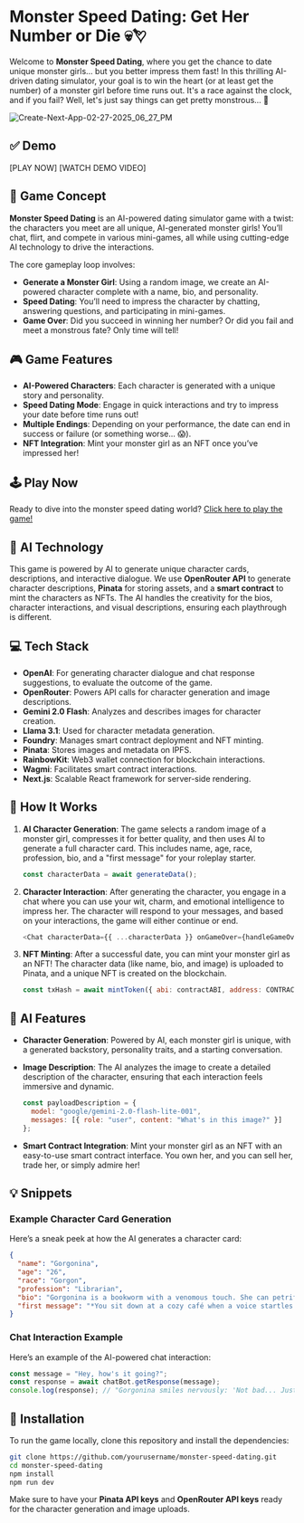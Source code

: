 # Monster Speed Dating: Get Her Number or Die 💀💘

Welcome to **Monster Speed Dating**, where you get the chance to date unique monster girls... but you better impress them fast! In this thrilling AI-driven dating simulator, your goal is to win the heart (or at least get the number) of a monster girl before time runs out. It's a race against the clock, and if you fail? Well, let's just say things can get pretty monstrous... 👹

![Create-Next-App-02-27-2025_06_27_PM](https://github.com/user-attachments/assets/7420f7a3-f29b-4cd8-a4ac-54537f67925c)

## ✅ Demo
[PLAY NOW]
[WATCH DEMO VIDEO]

## 🚀 Game Concept

**Monster Speed Dating** is an AI-powered dating simulator game with a twist: the characters you meet are all unique, AI-generated monster girls! You’ll chat, flirt, and compete in various mini-games, all while using cutting-edge AI technology to drive the interactions.

The core gameplay loop involves:

- **Generate a Monster Girl**: Using a random image, we create an AI-powered character complete with a name, bio, and personality.
- **Speed Dating**: You’ll need to impress the character by chatting, answering questions, and participating in mini-games.
- **Game Over**: Did you succeed in winning her number? Or did you fail and meet a monstrous fate? Only time will tell!

## 🎮 Game Features

- **AI-Powered Characters**: Each character is generated with a unique story and personality.
- **Speed Dating Mode**: Engage in quick interactions and try to impress your date before time runs out!
- **Multiple Endings**: Depending on your performance, the date can end in success or failure (or something worse... 😱).
- **NFT Integration**: Mint your monster girl as an NFT once you’ve impressed her!

## 🕹️ Play Now

Ready to dive into the monster speed dating world? [Click here to play the game!](#)

## 🧠 AI Technology

This game is powered by AI to generate unique character cards, descriptions, and interactive dialogue. We use **OpenRouter API** to generate character descriptions, **Pinata** for storing assets, and a **smart contract** to mint the characters as NFTs. The AI handles the creativity for the bios, character interactions, and visual descriptions, ensuring each playthrough is different.

## 💻 Tech Stack

- **OpenAI**: For generating character dialogue and chat response suggestions, to evaluate the outcome of the game.
- **OpenRouter**: Powers API calls for character generation and image descriptions.
- **Gemini 2.0 Flash**: Analyzes and describes images for character creation.
- **Llama 3.1**: Used for character metadata generation.
- **Foundry**: Manages smart contract deployment and NFT minting.
- **Pinata**: Stores images and metadata on IPFS.
- **RainbowKit**: Web3 wallet connection for blockchain interactions.
- **Wagmi**: Facilitates smart contract interactions.
- **Next.js**: Scalable React framework for server-side rendering.

## 🔧 How It Works

1. **AI Character Generation**:
   The game selects a random image of a monster girl, compresses it for better quality, and then uses AI to generate a full character card. This includes name, age, race, profession, bio, and a "first message" for your roleplay starter.

   ```js
   const characterData = await generateData();
   ```

2. **Character Interaction**:
   After generating the character, you engage in a chat where you can use your wit, charm, and emotional intelligence to impress her. The character will respond to your messages, and based on your interactions, the game will either continue or end.

   ```js
   <Chat characterData={{ ...characterData }} onGameOver={handleGameOver} />
   ```

3. **NFT Minting**:
   After a successful date, you can mint your monster girl as an NFT! The character data (like name, bio, and image) is uploaded to Pinata, and a unique NFT is created on the blockchain.

   ```js
   const txHash = await mintToken({ abi: contractABI, address: CONTRACT_ADDRESS, functionName: "createToken", args: [metadataUrl] });
   ```

## 🤖 AI Features

- **Character Generation**: Powered by AI, each monster girl is unique, with a generated backstory, personality traits, and a starting conversation.
- **Image Description**: The AI analyzes the image to create a detailed description of the character, ensuring that each interaction feels immersive and dynamic.
  
  ```js
  const payloadDescription = {
    model: "google/gemini-2.0-flash-lite-001",
    messages: [{ role: "user", content: "What's in this image?" }]
  };
  ```

- **Smart Contract Integration**: Mint your monster girl as an NFT with an easy-to-use smart contract interface. You own her, and you can sell her, trade her, or simply admire her!

## 💡 Snippets

### Example Character Card Generation

Here’s a sneak peek at how the AI generates a character card:

```json
{
  "name": "Gorgonina",
  "age": "26",
  "race": "Gorgon",
  "profession": "Librarian",
  "bio": "Gorgonina is a bookworm with a venomous touch. She can petrify anyone with a glance, but don't worry, she only turns people to stone if they’re rude. She's a bit shy but loves talking about ancient myths.",
  "first message": "*You sit down at a cozy café when a voice startles you:* ‘Hey there... You’ve got a real nice vibe. Wanna talk mythology with me?’"
}
```

### Chat Interaction Example

Here’s an example of the AI-powered chat interaction:

```js
const message = "Hey, how's it going?";
const response = await chatBot.getResponse(message);
console.log(response); // "Gorgonina smiles nervously: 'Not bad... Just trying to avoid turning anyone to stone today!'"
```

## 👹 Installation

To run the game locally, clone this repository and install the dependencies:

```bash
git clone https://github.com/yourusername/monster-speed-dating.git
cd monster-speed-dating
npm install
npm run dev
```

Make sure to have your **Pinata API keys** and **OpenRouter API keys** ready for the character generation and image uploads.

